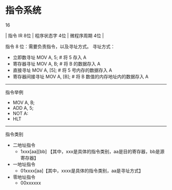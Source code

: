 # 指令系统

16

| 指令 IR 8位 | 程序状态字 4位 | 微程序周期 4位 |

指令 8 位：需要负责指令，以及寻址方式。
寻址方式：
* 立即数寻址      MOV A, 5;       # 将 5 存入 A
* 寄存器寻址      MOV A, B;       # 将 B 的数据存入 A
* 直接寻址        MOV A, [5];     # 将 5 号内存的数据存入 A
* 寄存器间接寻址  MOV A, [B];     # 将 B 数值的内存地址内的数据存入 A
---
指令举例
- MOV A, B;
- ADD A, 5;
- NOT A:
- HLT
---
指令类别
* 二地址指令
  * 1xxx[aa][bb] 【其中，xxx是具体的指令类别，aa是目的寄存器，bb是源寄存器】
* 一地址指令
  * 01xxxx[aa]【其中，xxxx是具体的指令类别，aa是寻址方式】
* 零地址指令
  * 00xxxxxx

